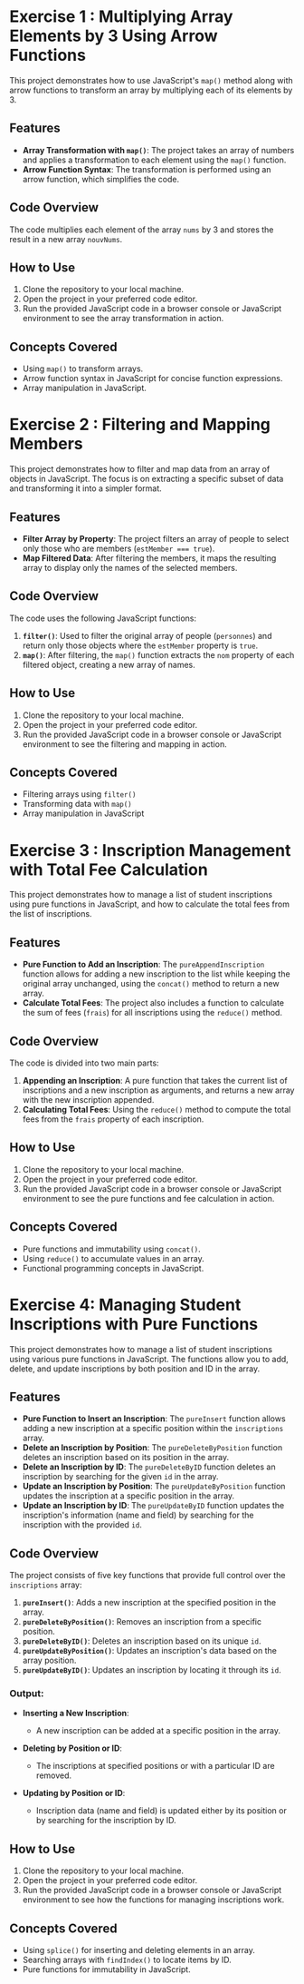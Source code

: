 

# Exercise 1 : Multiplying Array Elements by 3 Using Arrow Functions

This project demonstrates how to use JavaScript's `map()` method along with arrow functions to transform an array by multiplying each of its elements by 3.

## Features

- **Array Transformation with `map()`**: The project takes an array of numbers and applies a transformation to each element using the `map()` function.
- **Arrow Function Syntax**: The transformation is performed using an arrow function, which simplifies the code.

## Code Overview

The code multiplies each element of the array `nums` by 3 and stores the result in a new array `nouvNums`.

## How to Use

1. Clone the repository to your local machine.
2. Open the project in your preferred code editor.
3. Run the provided JavaScript code in a browser console or JavaScript environment to see the array transformation in action.

## Concepts Covered

- Using `map()` to transform arrays.
- Arrow function syntax in JavaScript for concise function expressions.
- Array manipulation in JavaScript.


 # Exercise 2 : Filtering and Mapping Members

This project demonstrates how to filter and map data from an array of objects in JavaScript. The focus is on extracting a specific subset of data and transforming it into a simpler format.

## Features

- **Filter Array by Property**: The project filters an array of people to select only those who are members (`estMember === true`).
- **Map Filtered Data**: After filtering the members, it maps the resulting array to display only the names of the selected members.

## Code Overview

The code uses the following JavaScript functions:

1. **`filter()`**: Used to filter the original array of people (`personnes`) and return only those objects where the `estMember` property is `true`.
2. **`map()`**: After filtering, the `map()` function extracts the `nom` property of each filtered object, creating a new array of names.



## How to Use

1. Clone the repository to your local machine.
2. Open the project in your preferred code editor.
3. Run the provided JavaScript code in a browser console or JavaScript environment to see the filtering and mapping in action.

## Concepts Covered

- Filtering arrays using `filter()`
- Transforming data with `map()`
- Array manipulation in JavaScript


# Exercise 3 : Inscription Management with Total Fee Calculation

This project demonstrates how to manage a list of student inscriptions using pure functions in JavaScript, and how to calculate the total fees from the list of inscriptions.

## Features

- **Pure Function to Add an Inscription**: The `pureAppendInscription` function allows for adding a new inscription to the list while keeping the original array unchanged, using the `concat()` method to return a new array.
- **Calculate Total Fees**: The project also includes a function to calculate the sum of fees (`frais`) for all inscriptions using the `reduce()` method.

## Code Overview

The code is divided into two main parts:
1. **Appending an Inscription**: A pure function that takes the current list of inscriptions and a new inscription as arguments, and returns a new array with the new inscription appended.
2. **Calculating Total Fees**: Using the `reduce()` method to compute the total fees from the `frais` property of each inscription.

## How to Use

1. Clone the repository to your local machine.
2. Open the project in your preferred code editor.
3. Run the provided JavaScript code in a browser console or JavaScript environment to see the pure functions and fee calculation in action.

## Concepts Covered

- Pure functions and immutability using `concat()`.
- Using `reduce()` to accumulate values in an array.
- Functional programming concepts in JavaScript.


# Exercise 4: Managing Student Inscriptions with Pure Functions

This project demonstrates how to manage a list of student inscriptions using various pure functions in JavaScript. The functions allow you to add, delete, and update inscriptions by both position and ID in the array.

## Features

- **Pure Function to Insert an Inscription**: The `pureInsert` function allows adding a new inscription at a specific position within the `inscriptions` array.
- **Delete an Inscription by Position**: The `pureDeleteByPosition` function deletes an inscription based on its position in the array.
- **Delete an Inscription by ID**: The `pureDeleteByID` function deletes an inscription by searching for the given `id` in the array.
- **Update an Inscription by Position**: The `pureUpdateByPosition` function updates the inscription at a specific position in the array.
- **Update an Inscription by ID**: The `pureUpdateByID` function updates the inscription's information (name and field) by searching for the inscription with the provided `id`.

## Code Overview

The project consists of five key functions that provide full control over the `inscriptions` array:

1. **`pureInsert()`**: Adds a new inscription at the specified position in the array.
2. **`pureDeleteByPosition()`**: Removes an inscription from a specific position.
3. **`pureDeleteByID()`**: Deletes an inscription based on its unique `id`.
4. **`pureUpdateByPosition()`**: Updates an inscription's data based on the array position.
5. **`pureUpdateByID()`**: Updates an inscription by locating it through its `id`.


### Output:
- **Inserting a New Inscription**:
  - A new inscription can be added at a specific position in the array.
  
- **Deleting by Position or ID**:
  - The inscriptions at specified positions or with a particular ID are removed.
  
- **Updating by Position or ID**:
  - Inscription data (name and field) is updated either by its position or by searching for the inscription by ID.

## How to Use

1. Clone the repository to your local machine.
2. Open the project in your preferred code editor.
3. Run the provided JavaScript code in a browser console or JavaScript environment to see how the functions for managing inscriptions work.

## Concepts Covered

- Using `splice()` for inserting and deleting elements in an array.
- Searching arrays with `findIndex()` to locate items by ID.
- Pure functions for immutability in JavaScript.


